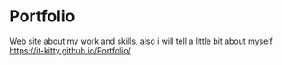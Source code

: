 # Portfolio
Web site about my work and skills, also i will tell a little bit about myself
https://it-kitty.github.io/Portfolio/
